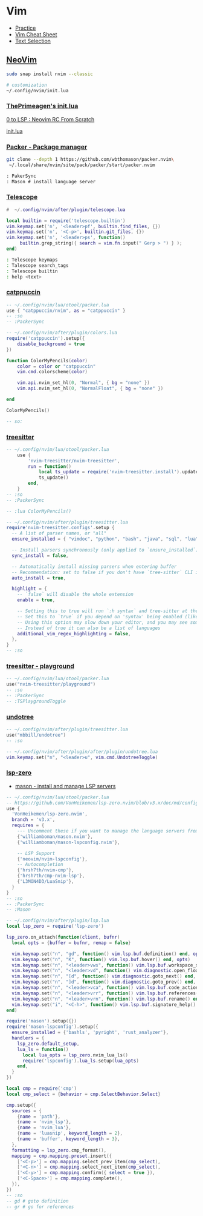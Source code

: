# Vim

- [Practice](https://openvim.com/sandbox.html)
- [Vim Cheat Sheet](https://vim.rtorr.com/)
- [Text Selection](https://www.cs.swarthmore.edu/oldhelp/vim/selection.html)

## [NeoVim](https://neovim.io/)

```sh
sudo snap install nvim --classic
```

```sh
# customization
~/.config/nvim/init.lua
```

### [ThePrimeagen's init.lua](https://github.com/ThePrimeagen/init.lua)

[0 to LSP : Neovim RC From Scratch](https://www.youtube.com/watch?v=w7i4amO_zaE&t=960s)

[init.lua](https://github.com/ThePrimeagen/init.lua)

### [Packer - Package manager](https://github.com/wbthomason/packer.nvim)

```sh
git clone --depth 1 https://github.com/wbthomason/packer.nvim\
 ~/.local/share/nvim/site/pack/packer/start/packer.nvim
```

```md
: PakerSync
: Mason # install language server
```

### [Telescope](https://github.com/nvim-telescope/telescope.nvim)

```lua
#  ~/.config/nvim/after/plugin/telescope.lua

local builtin = require('telescope.builtin')
vim.keymap.set('n', '<leader>pf', builtin.find_files, {})
vim.keymap.set('n', '<C-p>', builtin.git_files, {})
vim.keymap.set('n', '<leader>ps', function()
	 builtin.grep_string({ search = vim.fn.input(" Gerp > ") } );
end)
```

```sh
: Telescope keymaps
: Talescope search_tags
: Telescope builtin
: help <text>
```


### [catppuccin](https://github.com/catppuccin/nvim)

```lua
-- ~/.config/nvim/lua/otool/packer.lua
use { "catppuccin/nvim", as = "catppuccin" }
-- :so
-- :PackerSync
```

```lua
-- ~/.config/nvim/after/plugin/colors.lua
require('catppuccin').setup({
    disable_background = true
})

function ColorMyPencils(color) 
	color = color or "catppuccin"
	vim.cmd.colorscheme(color)

	vim.api.nvim_set_hl(0, "Normal", { bg = "none" })
	vim.api.nvim_set_hl(0, "NormalFloat", { bg = "none" })

end

ColorMyPencils()

-- so:
```

### [treesitter](https://github.com/nvim-treesitter/nvim-treesitter/wiki/Installation)


```lua
-- ~/.config/nvim/lua/otool/packer.lua
    use {
        'nvim-treesitter/nvim-treesitter',
        run = function()
            local ts_update = require('nvim-treesitter.install').update({ with_sync = true })
            ts_update()
        end,
    }
-- :so
-- :PackerSync
```

```lua
-- :lua ColorMyPencils()
```

```lua
-- ~/.config/nvim/after/plugin/treesitter.lua
require'nvim-treesitter.configs'.setup {
  -- A list of parser names, or "all"
  ensure_installed = { "vimdoc", "python", "bash", "java", "sql", "lua", "rust" },

  -- Install parsers synchronously (only applied to `ensure_installed`)
  sync_install = false,

  -- Automatically install missing parsers when entering buffer
  -- Recommendation: set to false if you don't have `tree-sitter` CLI installed locally
  auto_install = true,

  highlight = {
    -- `false` will disable the whole extension
    enable = true,

    -- Setting this to true will run `:h syntax` and tree-sitter at the same time.
    -- Set this to `true` if you depend on 'syntax' being enabled (like for indentation).
    -- Using this option may slow down your editor, and you may see some duplicate highlights.
    -- Instead of true it can also be a list of languages
    additional_vim_regex_highlighting = false,
  },
}
-- :so
```

### [treesitter - playground](https://github.com/nvim-treesitter/playground)

```lua
-- ~/.config/nvim/lua/otool/packer.lua
use("nvim-treesitter/playground")
-- :so
-- :PackerSync
-- :TSPlaygroundToggle
```

### [undotree](https://github.com/mbbill/undotree)

```lua
-- ~/.config/nvim/after/plugin/treesitter.lua
use("mbbill/undotree")
-- :so
```

```lua
-- ~/.config/nvim/after/plugin/after/plugin/undotree.lua
vim.keymap.set("n", "<leader>u", vim.cmd.UndotreeToggle)
```

### [lsp-zero](https://github.com/VonHeikemen/lsp-zero.nvim)

- [mason - install and manage LSP servers](https://github.com/williamboman/mason.nvim)

```lua
-- ~/.config/nvim/lua/otool/packer.lua
-- https://github.com/VonHeikemen/lsp-zero.nvim/blob/v3.x/doc/md/configuration-templates.md#primes-config
use {
  'VonHeikemen/lsp-zero.nvim',
  branch = 'v3.x',
  requires = {
    --- Uncomment these if you want to manage the language servers from neovim
    {'williamboman/mason.nvim'},
    {'williamboman/mason-lspconfig.nvim'},

    -- LSP Support
    {'neovim/nvim-lspconfig'},
    -- Autocompletion
    {'hrsh7th/nvim-cmp'},
    {'hrsh7th/cmp-nvim-lsp'},
    {'L3MON4D3/LuaSnip'},
  }
}
-- :so
-- :PackerSync
-- :Mason
```

```lua
-- ~/.config/nvim/after/plugin/lsp.lua
local lsp_zero = require('lsp-zero')

lsp_zero.on_attach(function(client, bufnr)
  local opts = {buffer = bufnr, remap = false}

  vim.keymap.set("n", "gd", function() vim.lsp.buf.definition() end, opts)
  vim.keymap.set("n", "K", function() vim.lsp.buf.hover() end, opts)
  vim.keymap.set("n", "<leader>vws", function() vim.lsp.buf.workspace_symbol() end, opts)
  vim.keymap.set("n", "<leader>vd", function() vim.diagnostic.open_float() end, opts)
  vim.keymap.set("n", "[d", function() vim.diagnostic.goto_next() end, opts)
  vim.keymap.set("n", "]d", function() vim.diagnostic.goto_prev() end, opts)
  vim.keymap.set("n", "<leader>vca", function() vim.lsp.buf.code_action() end, opts)
  vim.keymap.set("n", "<leader>vrr", function() vim.lsp.buf.references() end, opts)
  vim.keymap.set("n", "<leader>vrn", function() vim.lsp.buf.rename() end, opts)
  vim.keymap.set("i", "<C-h>", function() vim.lsp.buf.signature_help() end, opts)
end)

require('mason').setup({})
require('mason-lspconfig').setup({
  ensure_installed = {'bashls', 'pyright', 'rust_analyzer'},
  handlers = {
    lsp_zero.default_setup,
    lua_ls = function()
      local lua_opts = lsp_zero.nvim_lua_ls()
      require('lspconfig').lua_ls.setup(lua_opts)
    end,
  }
})

local cmp = require('cmp')
local cmp_select = {behavior = cmp.SelectBehavior.Select}

cmp.setup({
  sources = {
    {name = 'path'},
    {name = 'nvim_lsp'},
    {name = 'nvim_lua'},
    {name = 'luasnip', keyword_length = 2},
    {name = 'buffer', keyword_length = 3},
  },
  formatting = lsp_zero.cmp_format(),
  mapping = cmp.mapping.preset.insert({
    ['<C-p>'] = cmp.mapping.select_prev_item(cmp_select),
    ['<C-n>'] = cmp.mapping.select_next_item(cmp_select),
    ['<C-y>'] = cmp.mapping.confirm({ select = true }),
    ['<C-Space>'] = cmp.mapping.complete(),
  }),
})
-- :so
-- gd # goto definition
-- gr # go for references
```
